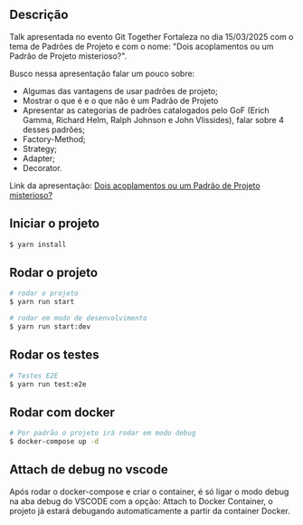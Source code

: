 ## Descrição

Talk apresentada no evento Git Together Fortaleza no dia 15/03/2025 com o tema de Padrões de Projeto e com o nome: "Dois acoplamentos ou um Padrão de Projeto misterioso?".

Busco nessa apresentação falar um pouco sobre:

- Algumas das vantagens de usar padrões de projeto;
- Mostrar o que é e o que não é um Padrão de Projeto
- Apresentar as categorias de padrões catalogados pelo GoF (Erich Gamma, Richard Helm, Ralph Johnson e John Vlissides), falar sobre 4 desses padrões;
- Factory-Method;
- Strategy;
- Adapter;
- Decorator.

Link da apresentação: [Dois acoplamentos ou um Padrão de Projeto misterioso?](https://docs.google.com/presentation/d/1Cy4ZhoyD42P3Zm-d4Hxz7AbjoZiRESNQsyz3MtBhkgI)

## Iniciar o projeto

```bash
$ yarn install
```

## Rodar o projeto

```bash
# rodar o projeto
$ yarn run start

# rodar em modo de desenvolvimento
$ yarn run start:dev
```

## Rodar os testes

```bash
# Testes E2E
$ yarn run test:e2e
```

## Rodar com docker

```bash
# Por padrão o projeto irá rodar em modo debug
$ docker-compose up -d
```

## Attach de debug no vscode

Após rodar o docker-compose e criar o container, é só ligar o modo debug na aba debug do VSCODE com a opção: Attach to Docker Container, o projeto já estará debugando automaticamente a partir da container Docker.
